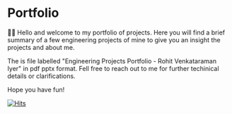 # Portfolio
🕵️‍♂️ Hello and welcome to my portfolio of projects. Here you will find a brief summary of a few engineering projects of mine to give you an insight the projects and about me. 

The is file labelled "Engineering Projects Portfolio - Rohit Venkataraman Iyer" in pdf pptx format. Fell free to reach out to me for further techinical details or clarifications. 

Hope you have fun!

[![Hits](https://hits.seeyoufarm.com/api/count/incr/badge.svg?url=https%3A%2F%2Fgithub.com%2FRohit-Iyer%2FPortfolio&count_bg=%235A982B&title_bg=%23000000&icon=&icon_color=%23E7E7E7&title=Views&edge_flat=false)](https://hits.seeyoufarm.com)
